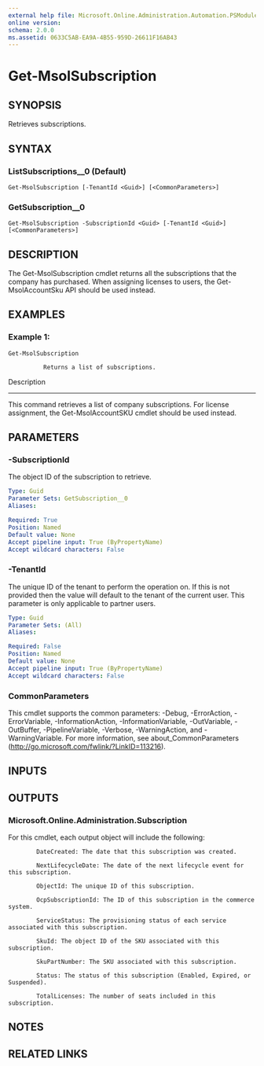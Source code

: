```yaml
---
external help file: Microsoft.Online.Administration.Automation.PSModule.dll-Help.xml
online version: 
schema: 2.0.0
ms.assetid: 0633C5AB-EA9A-4B55-959D-26611F16AB43
---
```


# Get-MsolSubscription

## SYNOPSIS
Retrieves subscriptions.

## SYNTAX

### ListSubscriptions__0 (Default)
```
Get-MsolSubscription [-TenantId <Guid>] [<CommonParameters>]
```

### GetSubscription__0
```
Get-MsolSubscription -SubscriptionId <Guid> [-TenantId <Guid>] [<CommonParameters>]
```

## DESCRIPTION
The Get-MsolSubscription cmdlet returns all the subscriptions that the company has purchased.
When assigning licenses to users, the Get-MsolAccountSku API should be used instead.

## EXAMPLES

### Example 1: 
```
Get-MsolSubscription

          Returns a list of subscriptions.
```

Description

-----------

This command retrieves a list of company subscriptions. 
For license assignment,  the Get-MsolAccountSKU cmdlet should be used instead.

## PARAMETERS

### -SubscriptionId
The object ID of the subscription to retrieve.

```yaml
Type: Guid
Parameter Sets: GetSubscription__0
Aliases: 

Required: True
Position: Named
Default value: None
Accept pipeline input: True (ByPropertyName)
Accept wildcard characters: False
```

### -TenantId
The unique ID of the tenant to perform the operation on.
If this is not provided then the value will default to the tenant of the current user.
This parameter is only applicable to partner users.

```yaml
Type: Guid
Parameter Sets: (All)
Aliases: 

Required: False
Position: Named
Default value: None
Accept pipeline input: True (ByPropertyName)
Accept wildcard characters: False
```

### CommonParameters
This cmdlet supports the common parameters: -Debug, -ErrorAction, -ErrorVariable, -InformationAction, -InformationVariable, -OutVariable, -OutBuffer, -PipelineVariable, -Verbose, -WarningAction, and -WarningVariable. For more information, see about_CommonParameters (http://go.microsoft.com/fwlink/?LinkID=113216).

## INPUTS

## OUTPUTS

### Microsoft.Online.Administration.Subscription
For this cmdlet, each output object will include the following:

            DateCreated: The date that this subscription was created.

            NextLifecycleDate: The date of the next lifecycle event for this subscription.

            ObjectId: The unique ID of this subscription.

            OcpSubscriptionId: The ID of this subscription in the commerce system.

            ServiceStatus: The provisioning status of each service associated with this subscription.

            SkuId: The object ID of the SKU associated with this subscription.

            SkuPartNumber: The SKU associated with this subscription.

            Status: The status of this subscription (Enabled, Expired, or Suspended).

            TotalLicenses: The number of seats included in this subscription.

## NOTES

## RELATED LINKS


